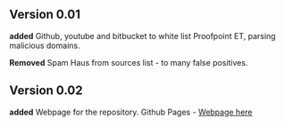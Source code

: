 ## **__Version 0.01__**
__added__
Github, youtube and bitbucket to white list
Proofpoint ET, parsing malicious domains.

__Removed__
Spam Haus from sources list - to many false positives.

## **__Version 0.02__**
__added__
Webpage for the repository.
Github Pages - [Webpage here](https://tempest-solutions-company.github.io/pihole_blocklists/)
